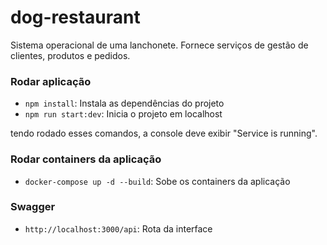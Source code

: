 # dog-restaurant

Sistema operacional de uma lanchonete.
Fornece serviços de gestão de clientes, produtos e pedidos.

### Rodar aplicação

- `npm install`: Instala as dependências do projeto
- `npm run start:dev`: Inicia o projeto em localhost

tendo rodado esses comandos, a console deve exibir "Service is running".

### Rodar containers da aplicação

- `docker-compose up -d --build`: Sobe os containers da aplicação

### Swagger

- `http://localhost:3000/api`: Rota da interface
   